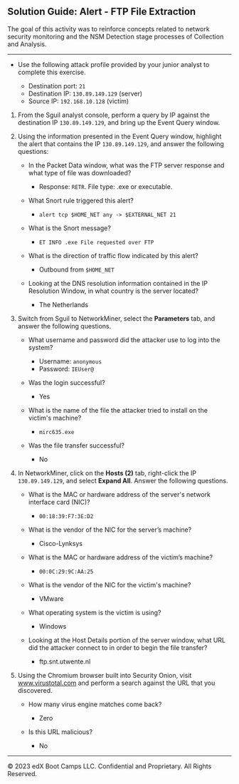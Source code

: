 ## Solution Guide:  Alert - FTP File Extraction

The goal of this activity was to reinforce concepts related to network security monitoring and the NSM Detection stage processes of Collection and Analysis. 

---

- Use the following attack profile provided by your junior analyst to complete this exercise.

    - Destination port: `21`
    - Destination IP: `130.89.149.129` (server)
    - Source IP: `192.168.10.128` (victim)

1. From the Sguil analyst console, perform a query by IP against the destination IP `130.89.149.129`, and bring up the Event Query window.

2. Using the information presented in the Event Query window, highlight the alert that contains the IP `130.89.149.129`, and answer the following questions:

    - In the Packet Data window, what was the FTP server response and what type of file was downloaded?
   
       - Response: `RETR`. File type: .exe or executable.
    
    -  What Snort rule triggered this alert?
   
       - `alert tcp $HOME_NET any -> $EXTERNAL_NET 21`
   
    - What is the Snort message?
   
       - `ET INFO .exe File requested over FTP`
    
    -  What is the direction of traffic flow indicated by this alert?
    
       -  Outbound from `$HOME_NET`

    - Looking at the DNS resolution information contained in the IP Resolution Window, in what country is the server located?

        - The Netherlands
    
3. Switch from Sguil to NetworkMiner, select the **Parameters** tab, and answer the following questions.
    
     - What username and password did the attacker use to log into the system?
        
       - Username: `anonymous`
       - Password: `IEUser@`
        
     - Was the login successful?
    
       - Yes
        
    - What is the name of the file the attacker tried to install on the victim's machine?
        
       - `mirc635.exe`
        
    - Was the file transfer successful?
        
       - No
    
4. In NetworkMiner, click on the **Hosts (2)** tab, right-click the IP `130.89.149.129`, and select **Expand All**. Answer the following questions.

    - What is the MAC or hardware address of the server's network interface card (NIC)?

        - `00:18:39:F7:3E:D2`

    - What is the vendor of the NIC for the server’s machine?

        - Cisco-Lynksys

    - What is the MAC or hardware address of the victim’s machine?

        - `00:0C:29:9C:AA:25`

    - What is the vendor of the NIC for the victim's machine? 

        - VMware

    - What operating system is the victim is using?

        - Windows

    - Looking at the Host Details portion of the server window, what URL did the attacker connect to in order to begin the file transfer?

        - ftp.snt.utwente.nl

5. Using the Chromium browser built into Security Onion, visit www.virustotal.com and perform a search against the URL that you discovered.

    - How many virus engine matches come back?

        - Zero

    - Is this URL malicious?

        - No

--- 

© 2023 edX Boot Camps LLC. Confidential and Proprietary. All Rights Reserved.
